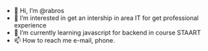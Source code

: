 - 👋 Hi, I’m @rabros
- 👀 I’m interested in get an intership in area IT for get professional experience
- 🌱 I’m currently learning javascript for backend in course STAART
- 📫 How to reach me e-mail, phone.

<!---
rabros/rabros is a ✨ special ✨ repository because its `README.md` (this file) appears on your GitHub profile.
You can click the Preview link to take a look at your changes.
--->
